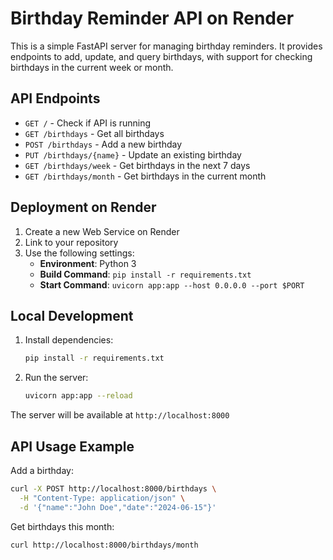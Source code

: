 # Birthday Reminder API on Render

This is a simple FastAPI server for managing birthday reminders. It provides endpoints to add, update, and query birthdays, with support for checking birthdays in the current week or month.

## API Endpoints

- `GET /` - Check if API is running
- `GET /birthdays` - Get all birthdays
- `POST /birthdays` - Add a new birthday
- `PUT /birthdays/{name}` - Update an existing birthday
- `GET /birthdays/week` - Get birthdays in the next 7 days
- `GET /birthdays/month` - Get birthdays in the current month

## Deployment on Render

1. Create a new Web Service on Render
2. Link to your repository
3. Use the following settings:
   - **Environment**: Python 3
   - **Build Command**: `pip install -r requirements.txt`
   - **Start Command**: `uvicorn app:app --host 0.0.0.0 --port $PORT`

## Local Development

1. Install dependencies:

   ```bash
   pip install -r requirements.txt
   ```

2. Run the server:
   ```bash
   uvicorn app:app --reload
   ```

The server will be available at `http://localhost:8000`

## API Usage Example

Add a birthday:

```bash
curl -X POST http://localhost:8000/birthdays \
  -H "Content-Type: application/json" \
  -d '{"name":"John Doe","date":"2024-06-15"}'
```

Get birthdays this month:

```bash
curl http://localhost:8000/birthdays/month
```

